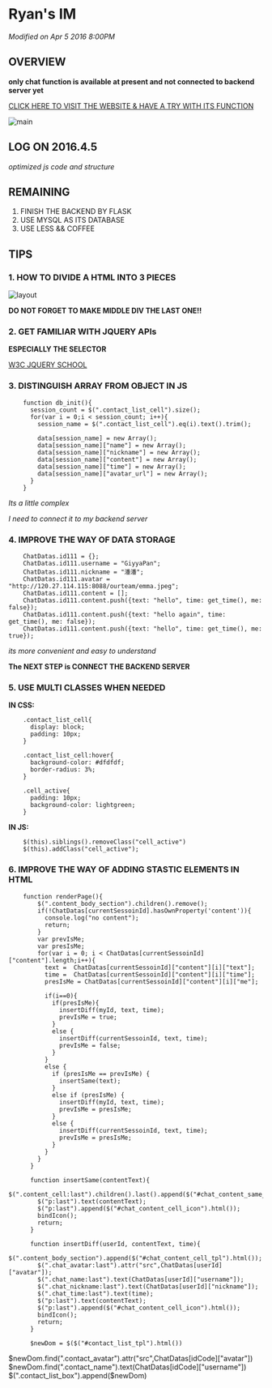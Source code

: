 # Ryan's IM

*Modified on Apr 5 2016 8:00PM*

## OVERVIEW

**only chat function is available at present and not connected to backend server yet**

[CLICK HERE TO VISIT THE WEBSITE & HAVE A TRY WITH ITS FUNCTION](http://ryan95.site:8080/php_here/ryan-im/index.php)

![main](http://120.27.114.115:8088/proj/main.png)

## LOG ON 2016.4.5

*optimized js code and structure*

## REMAINING

1. FINISH THE BACKEND BY FLASK
2. USE MYSQL AS ITS DATABASE
4. USE LESS && COFFEE

## TIPS

### 1. HOW TO DIVIDE A HTML INTO 3 PIECES

![layout](http://120.27.114.115:8088/proj/layout.png)

**DO NOT FORGET TO MAKE MIDDLE DIV THE LAST ONE!!**

### 2. GET FAMILIAR WITH JQUERY APIs

**ESPECIALLY THE SELECTOR**

[W3C JQUERY SCHOOL](http://www.w3schools.com/jquery/)

### 3. DISTINGUISH ARRAY FROM OBJECT IN JS

        function db_init(){
          session_count = $(".contact_list_cell").size();
          for(var i = 0;i < session_count; i++){
            session_name = $(".contact_list_cell").eq(i).text().trim();

            data[session_name] = new Array();
            data[session_name]["name"] = new Array();
            data[session_name]["nickname"] = new Array();
            data[session_name]["content"] = new Array();
            data[session_name]["time"] = new Array();
            data[session_name]["avatar_url"] = new Array();
          }
        }

*Its a little complex*

*I need to connect it to my backend server*

### 4. IMPROVE THE WAY OF DATA STORAGE

        ChatDatas.id111 = {};
        ChatDatas.id111.username = "GiyyaPan";
        ChatDatas.id111.nickname = "潘潘";
        ChatDatas.id111.avatar = "http://120.27.114.115:8088/ourteam/emma.jpeg";
        ChatDatas.id111.content = [];
        ChatDatas.id111.content.push({text: "hello", time: get_time(), me: false});
        ChatDatas.id111.content.push({text: "hello again", time: get_time(), me: false});
        ChatDatas.id111.content.push({text: "hello", time: get_time(), me: true});

*its more convenient and easy to understand*

**The NEXT STEP is CONNECT THE BACKEND SERVER**

### 5. USE MULTI CLASSES WHEN NEEDED

**IN CSS:**

        .contact_list_cell{
          display: block;
          padding: 10px;
        }

        .contact_list_cell:hover{
          background-color: #dfdfdf;
          border-radius: 3%;
        }

        .cell_active{
          padding: 10px;
          background-color: lightgreen;
        }

**IN JS:**

        $(this).siblings().removeClass("cell_active")
        $(this).addClass("cell_active");

### 6. IMPROVE THE WAY OF ADDING STASTIC ELEMENTS IN HTML

        function renderPage(){
            $(".content_body_section").children().remove();
            if(!ChatDatas[currentSessoinId].hasOwnProperty('content')){
              console.log("no content");
              return;
            }
            var prevIsMe;
            var presIsMe;
            for(var i = 0; i < ChatDatas[currentSessoinId]["content"].length;i++){
              text =  ChatDatas[currentSessoinId]["content"][i]["text"];
              time =  ChatDatas[currentSessoinId]["content"][i]["time"];
              presIsMe = ChatDatas[currentSessoinId]["content"][i]["me"];

              if(i==0){
                if(presIsMe){
                  insertDiff(myId, text, time);
                  prevIsMe = true;
                }
                else {
                  insertDiff(currentSessoinId, text, time);
                  prevIsMe = false;
                }
              }
              else {
                if (presIsMe == prevIsMe) {
                  insertSame(text);
                }
                else if (presIsMe) {
                  insertDiff(myId, text, time);
                  prevIsMe = presIsMe;
                }
                else {
                  insertDiff(currentSessoinId, text, time);
                  prevIsMe = presIsMe;
                }
              }
            }
          }

          function insertSame(contentText){
            $(".content_cell:last").children().last().append($("#chat_content_same_tpl").html());
            $("p:last").text(contentText);
            $("p:last").append($("#chat_content_cell_icon").html());
            bindIcon();
            return;
          }

          function insertDiff(userId, contentText, time){
            $(".content_body_section").append($("#chat_content_cell_tpl").html());
            $(".chat_avatar:last").attr("src",ChatDatas[userId]["avatar"]);
            $(".chat_name:last").text(ChatDatas[userId]["username"]);
            $(".chat_nickname:last").text(ChatDatas[userId]["nickname"]);
            $(".chat_time:last").text(time);
            $("p:last").text(contentText);
            $("p:last").append($("#chat_content_cell_icon").html());
            bindIcon();
            return;
          }

          $newDom = $($("#contact_list_tpl").html())
$newDom.find(".contact_avatar").attr("src",ChatDatas[idCode]["avatar"])
$newDom.find(".contact_name").text(ChatDatas[idCode]["username"])
$(".contact_list_box").append($newDom)
